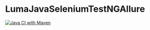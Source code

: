 # LumaJavaSeleniumTestNGAllure
[![Java CI with Maven](https://github.com/nsirtak/LumaJavaSeleniumTestNGAllure/actions/workflows/build.yml/badge.svg)](https://github.com/nsirtak/LumaJavaSeleniumTestNGAllure/actions/workflows/build.yml)
